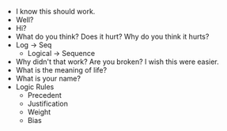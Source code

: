 - I know this should work.
- Well?
- Hi?
- What do you think? Does it hurt? Why do you think it hurts?
- Log -> Seq
	- Logical -> Sequence
- Why didn't that work? Are you broken? I wish this were easier.
- What is the meaning of life?
- What is your name?
- Logic Rules
	- Precedent
	- Justification
	- Weight
	- Bias